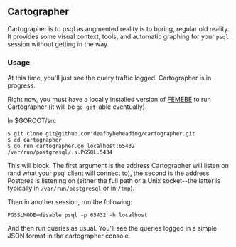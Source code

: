## Cartographer

Cartographer is to psql as augmented reality is to boring, regular old
reality. It provides some visual context, tools, and automatic graphing
for your `psql` session without getting in the way.


### Usage

At this time, you'll just see the query traffic logged. Cartographer
is in progress.

Right now, you must have a locally installed version of
[FEMEBE](https://github.com/deafbybeheading/cartographer.git) to run
Cartographer (it will be `go get`-able eventually).

 In $GOROOT/src

```console
$ git clone git@github.com:deafbybeheading/cartographer.git
$ cd cartographer
$ go run cartographer.go localhost:65432 /var/run/postgresql/.s.PGSQL.5434
```

This will block. The first argument is the address Cartographer will
listen on (and what your psql client will connect to), the second is
the address Postgres is listening on (either the full path or a Unix
socket--the latter is typically in `/var/run/postgresql` or in
`/tmp`).

Then in another session, run the following:

```console
PGSSLMODE=disable psql -p 65432 -h localhost
```

And then run queries as usual. You'll see the queries logged in a
simple JSON format in the cartographer console.